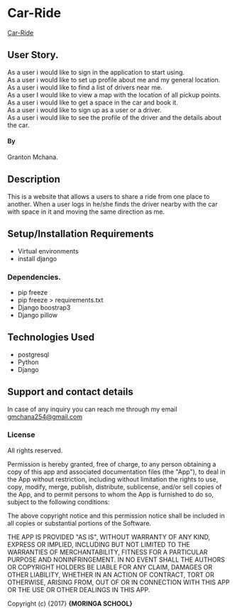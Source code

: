 # Car-Ride

[Car-Ride](https://github.com/Grantone/Car-Ride)

## User Story.
As a user i would like to sign in the application to start using.<br>
As a user i would like to set up profile about me and my general location.<br>
As a user i would like to find a list of drivers near me.<br>
As a user I would like to view a map with the location of all pickup points.<br>
As a user i would like to get a space in the car and book it.<br>
As a user i would like to sign up as a user or a driver.<br>
As a user i would like to see the profile of the driver and the details about the car.

#### By

Granton Mchana.

## Description
This is a website that allows a users to share a ride from one place to another. When a user logs in he/she finds the driver nearby with the car with space in it and moving the same direction as me.
## Setup/Installation Requirements
* Virtual environments
* install django
### Dependencies.
* pip freeze
* pip freeze > requirements.txt
* Django boostrap3
* Django pillow


## Technologies Used
* postgresql
* Python
* Django

## Support and contact details
In case of any inquiry you can reach me through my email gmchana254@gmail.com

### License

All rights reserved.

Permission is hereby granted, free of charge, to any person obtaining a copy
of this app and associated documentation files (the "App"), to deal
in the App without restriction, including without limitation the rights
to use, copy, modify, merge, publish, distribute, sublicense, and/or sell
copies of the App, and to permit persons to whom the App is
furnished to do so, subject to the following conditions:

The above copyright notice and this permission notice shall be included in
all copies or substantial portions of the Software.

THE APP IS PROVIDED "AS IS", WITHOUT WARRANTY OF ANY KIND, EXPRESS OR
IMPLIED, INCLUDING BUT NOT LIMITED TO THE WARRANTIES OF MERCHANTABILITY,
FITNESS FOR A PARTICULAR PURPOSE AND NONINFRINGEMENT. IN NO EVENT SHALL THE
AUTHORS OR COPYRIGHT HOLDERS BE LIABLE FOR ANY CLAIM, DAMAGES OR OTHER
LIABILITY, WHETHER IN AN ACTION OF CONTRACT, TORT OR OTHERWISE, ARISING FROM,
OUT OF OR IN CONNECTION WITH THIS APP OR THE USE OR OTHER DEALINGS IN
THIS APP.

Copyright (c) {2017} **{MORINGA SCHOOL}**
